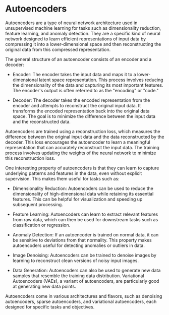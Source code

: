 # Autoencoders

Autoencoders are a type of neural network architecture used in unsupervised machine learning for tasks such as dimensionality reduction, feature learning, and anomaly detection. They are a specific kind of neural network designed to learn efficient representations of input data by compressing it into a lower-dimensional space and then reconstructing the original data from this compressed representation.

The general structure of an autoencoder consists of an encoder and a decoder:

* Encoder: The encoder takes the input data and maps it to a lower-dimensional latent space representation. This process involves reducing the dimensionality of the data and capturing its most important features. The encoder's output is often referred to as the "encoding" or "code."

* Decoder: The decoder takes the encoded representation from the encoder and attempts to reconstruct the original input data. It transforms the encoded representation back into the original data space. The goal is to minimize the difference between the input data and the reconstructed data.

Autoencoders are trained using a reconstruction loss, which measures the difference between the original input data and the data reconstructed by the decoder. This loss encourages the autoencoder to learn a meaningful representation that can accurately reconstruct the input data. The training process involves updating the weights of the neural network to minimize this reconstruction loss.

One interesting property of autoencoders is that they can learn to capture underlying patterns and features in the data, even without explicit supervision. This makes them useful for tasks such as:

* Dimensionality Reduction: Autoencoders can be used to reduce the dimensionality of high-dimensional data while retaining its essential features. This can be helpful for visualization and speeding up subsequent processing.

* Feature Learning: Autoencoders can learn to extract relevant features from raw data, which can then be used for downstream tasks such as classification or regression.

* Anomaly Detection: If an autoencoder is trained on normal data, it can be sensitive to deviations from that normality. This property makes autoencoders useful for detecting anomalies or outliers in data.

* Image Denoising: Autoencoders can be trained to denoise images by learning to reconstruct clean versions of noisy input images.

* Data Generation: Autoencoders can also be used to generate new data samples that resemble the training data distribution. Variational Autoencoders (VAEs), a variant of autoencoders, are particularly good at generating new data points.

Autoencoders come in various architectures and flavors, such as denoising autoencoders, sparse autoencoders, and variational autoencoders, each designed for specific tasks and objectives.